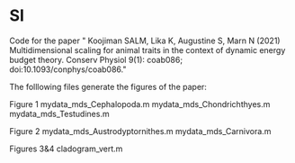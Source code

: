 # SI

Code for the paper " Koojiman SALM, Lika K, Augustine S, Marn N (2021) Multidimensional scaling for animal traits in the context of dynamic energy budget theory. Conserv Physiol 9(1): coab086; doi:10.1093/conphys/coab086." 

The folllowing files generate the figures of the paper:

Figure 1
mydata_mds_Cephalopoda.m
mydata_mds_Chondrichthyes.m
mydata_mds_Testudines.m

Figure 2 
mydata_mds_Austrodyptornithes.mmydata_mds_Carnivora.m

Figures 3&4
cladogram_vert.m